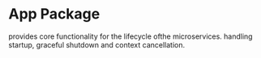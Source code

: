# App Package

provides core functionality for the lifecycle ofthe microservices. handling startup, graceful shutdown and context cancellation.